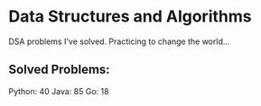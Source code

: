 # Data Structures and Algorithms
DSA problems I've solved. Practicing to change the world...

## Solved Problems:
Python: 40
Java: 85
Go: 18

